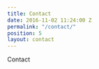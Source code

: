 ```yaml
---
title: Contact
date: 2016-11-02 11:24:00 Z
permalink: "/contact/"
position: 5
layout: contact
---
```


Contact